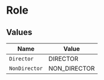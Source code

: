 # Role


## Values

| Name          | Value         |
| ------------- | ------------- |
| `Director`    | DIRECTOR      |
| `NonDirector` | NON_DIRECTOR  |
